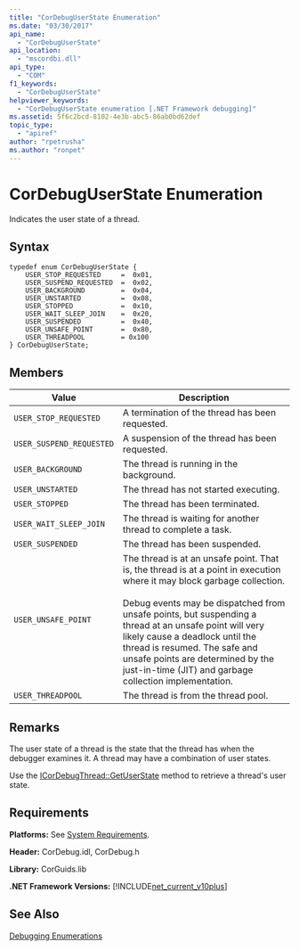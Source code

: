 ```yaml
---
title: "CorDebugUserState Enumeration"
ms.date: "03/30/2017"
api_name: 
  - "CorDebugUserState"
api_location: 
  - "mscordbi.dll"
api_type: 
  - "COM"
f1_keywords: 
  - "CorDebugUserState"
helpviewer_keywords: 
  - "CorDebugUserState enumeration [.NET Framework debugging]"
ms.assetid: 5f6c2bcd-8102-4e3b-abc5-86ab0bd62def
topic_type: 
  - "apiref"
author: "rpetrusha"
ms.author: "ronpet"
---
```

# CorDebugUserState Enumeration
Indicates the user state of a thread.  

## Syntax  

```  
typedef enum CorDebugUserState {  
    USER_STOP_REQUESTED     =  0x01,  
    USER_SUSPEND_REQUESTED  =  0x02,  
    USER_BACKGROUND         =  0x04,  
    USER_UNSTARTED          =  0x08,  
    USER_STOPPED            =  0x10,  
    USER_WAIT_SLEEP_JOIN    =  0x20,  
    USER_SUSPENDED          =  0x40,  
    USER_UNSAFE_POINT       =  0x80,  
    USER_THREADPOOL         = 0x100  
} CorDebugUserState;  
```  

## Members  


|Value|Description|  
|-----------|-----------------|  
|`USER_STOP_REQUESTED`|A termination of the thread has been requested.|  
|`USER_SUSPEND_REQUESTED`|A suspension of the thread has been requested.|  
|`USER_BACKGROUND`|The thread is running in the background.|  
|`USER_UNSTARTED`|The thread has not started executing.|  
|`USER_STOPPED`|The thread has been terminated.|  
|`USER_WAIT_SLEEP_JOIN`|The thread is waiting for another thread to complete a task.|  
|`USER_SUSPENDED`|The thread has been suspended.|  
|`USER_UNSAFE_POINT`|The thread is at an unsafe point. That is, the thread is at a point in execution where it may block garbage collection.<br /><br /> Debug events may be dispatched from unsafe points, but suspending a thread at an unsafe point  will very likely cause a deadlock until the thread is resumed. The safe and unsafe points are determined by the just-in-time (JIT) and garbage collection implementation.|  
|`USER_THREADPOOL`|The thread is from the thread pool.|  

## Remarks  
 The user state of a thread is the state that the thread has when the debugger examines it. A thread may have a combination of user states.  

 Use the [ICorDebugThread::GetUserState](../../../../docs/framework/unmanaged-api/debugging/icordebugthread-getuserstate-method.md) method to retrieve a thread's user state.  

## Requirements  
 **Platforms:** See [System Requirements](../../../../docs/framework/get-started/system-requirements.md).  

 **Header:** CorDebug.idl, CorDebug.h  

 **Library:** CorGuids.lib  

 **.NET Framework Versions:** [!INCLUDE[net_current_v10plus](../../../../includes/net-current-v10plus-md.md)]  

## See Also  
 [Debugging Enumerations](../../../../docs/framework/unmanaged-api/debugging/debugging-enumerations.md)
